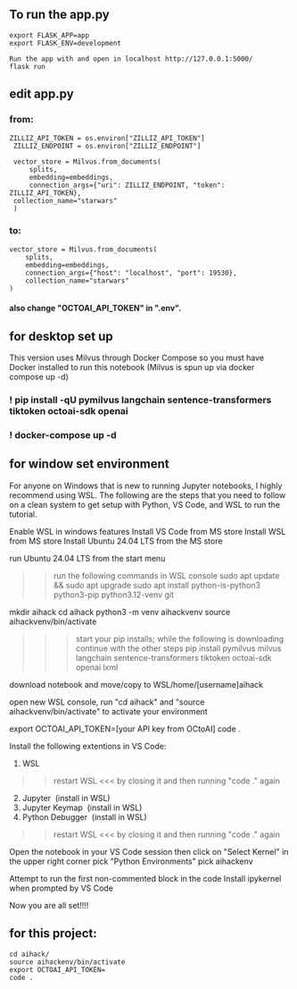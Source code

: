 ## To run the app.py
    export FLASK_APP=app
    export FLASK_ENV=development

    Run the app with and open in localhost http://127.0.0.1:5000/
    flask run

## edit app.py
### from:
    ZILLIZ_API_TOKEN = os.environ["ZILLIZ_API_TOKEN"]
     ZILLIZ_ENDPOINT = os.environ["ZILLIZ_ENDPOINT"]

     vector_store = Milvus.from_documents(
         splits,
         embedding=embeddings,
         connection_args={"uri": ZILLIZ_ENDPOINT, "token": ZILLIZ_API_TOKEN},
     collection_name="starwars"
     )
### to:
    vector_store = Milvus.from_documents(
        splits,
        embedding=embeddings,
        connection_args={"host": "localhost", "port": 19530},
        collection_name="starwars"
    )
#### also change "OCTOAI_API_TOKEN" in ".env".



## for desktop set up
This version uses Milvus through Docker Compose so you must have Docker installed to run this notebook (Milvus is spun up via docker compose up -d)
### ! pip install -qU pymilvus langchain sentence-transformers tiktoken octoai-sdk openai
### ! docker-compose up -d
## for window set environment
For anyone on Windows that is new to running Jupyter notebooks, I highly recommend using WSL. The following are the steps that you need to follow on a clean system to get setup with Python, VS Code, and WSL to run the tutorial.

Enable WSL in windows features
Install VS Code from MS store
Install WSL from MS store
Install Ubuntu 24.04 LTS from the MS store

run Ubuntu 24.04 LTS from the start menu

>> run the following commands in WSL console
sudo apt update && sudo apt upgrade
sudo apt install python-is-python3 python3-pip python3.12-venv git

mkdir aihack
cd aihack
python3 -m venv aihackvenv
source aihackvenv/bin/activate

>>> start your pip installs; while the following is downloading continue with the other steps
pip install pymilvus milvus langchain sentence-transformers tiktoken octoai-sdk openai lxml

download notebook and move/copy to WSL/home/[username]aihack

open new WSL console, run "cd aihack" and "source aihackvenv/bin/activate" to activate your environment

export OCTOAI_API_TOKEN=[your API key from OCtoAI]
code .

Install the following extentions in VS Code:
1. WSL
>> restart WSL <<< by closing it and then running "code ." again
2. Jupyter  (install in WSL)
3. Jupyter Keymap  (install in WSL)
4. Python Debugger  (install in WSL)
>> restart WSL <<< by closing it and then running "code ." again

Open the notebook in your VS Code session then
click on "Select Kernel" in the upper right corner
pick "Python Environments"
pick aihackenv

Attempt to run the first non-commented block in the code
Install ipykernel when prompted by VS Code

Now you are all set!!!!

## for this project:
    cd aihack/
    source aihackenv/bin/activate
    export OCTOAI_API_TOKEN=
    code .
